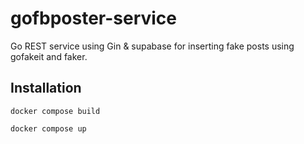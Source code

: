 # gofbposter-service

Go REST service using Gin & supabase for inserting fake posts using gofakeit and faker.

## Installation

```
docker compose build
```

```
docker compose up
```
